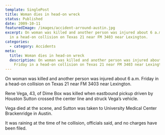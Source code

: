 ```yaml
---
template: SinglePost
title: Woman dies in head-on wreck
status: Published
date: 2009-10-11
featuredImage: /images/accident-arround-austin.jpg
excerpt: On woman was killed and another person was injured about 6 a.m. Friday
  in a head-on collision on Texas 21 near FM 3403 near Lexington.
categories:
  - category: Accidents
meta:
  title: Woman dies in head-on wreck
  description: On woman was killed and another person was injured about 6 a.m.
    Friday in a head-on collision on Texas 21 near FM 3403 near Lexington.
---
```

<!--StartFragment-->

On woman was killed and another person was injured about 6 a.m. Friday in a head-on collision on Texas 21 near FM 3403 near Lexington.

Rene Vega, 43, of Dime Box was killed when eastbound pickup driven by Houston Sutton crossed the center line and struck Vega’s vehicle.

Vega died at the scene, and Sutton was taken to University Medical Center Brackenridge in Austin.

It was raining at the time of he collision, officials said, and no charges have been filed.

<!--EndFragment-->